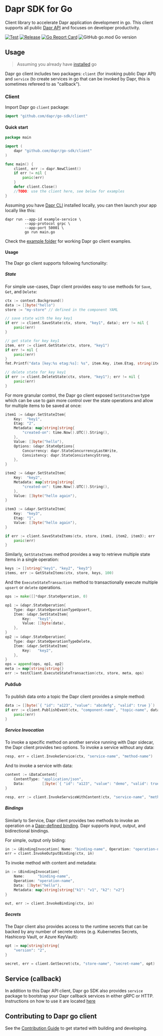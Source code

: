 # Dapr SDK for Go

Client library to accelerate Dapr application development in go. This client supports all public [Dapr API](https://github.com/dapr/docs/tree/master/reference/api) and focuses on developer productivity. 

[![Test](https://github.com/dapr/go-sdk/workflows/Test/badge.svg)](https://github.com/dapr/go-sdk/actions?query=workflow%3ATest) [![Release](https://github.com/dapr/go-sdk/workflows/Release/badge.svg)](https://github.com/dapr/go-sdk/actions?query=workflow%3ARelease) [![Go Report Card](https://goreportcard.com/badge/github.com/dapr/go-sdk)](https://goreportcard.com/report/github.com/dapr/go-sdk) ![GitHub go.mod Go version](https://img.shields.io/github/go-mod/go-version/dapr/go-sdk)

## Usage

> Assuming you already have [installed](https://golang.org/doc/install) go

Dapr go client includes two packages: `client` (for invoking public Dapr API) and `service` (to create services in go that can be invoked by Dapr, this is sometimes refereed to as "callback"). 

### Client 

Import Dapr go `client` package:

```go
import "github.com/dapr/go-sdk/client"
```

#### Quick start

```go
package main

import (
    dapr "github.com/dapr/go-sdk/client"
)

func main() {
    client, err := dapr.NewClient()
    if err != nil {
        panic(err)
    }
    defer client.Close()
    //TODO: use the client here, see below for examples 
}
```

Assuming you have [Dapr CLI](https://github.com/dapr/docs/blob/master/getting-started/environment-setup.md) installed locally, you can then launch your app locally like this:

```shell
dapr run --app-id example-service \
         --app-protocol grpc \
         --app-port 50001 \
         go run main.go
```

Check the [example folder](./example) for working Dapr go client examples.


#### Usage

The Dapr go client supports following functionality: 

##### State 

For simple use-cases, Dapr client provides easy to use methods for `Save`, `Get`, and `Delete`: 

```go
ctx := context.Background()
data := []byte("hello")
store := "my-store" // defined in the component YAML 

// save state with the key key1
if err := client.SaveState(ctx, store, "key1", data); err != nil {
    panic(err)
}

// get state for key key1
item, err := client.GetState(ctx, store, "key1")
if err != nil {
    panic(err)
}
fmt.Printf("data [key:%s etag:%s]: %s", item.Key, item.Etag, string(item.Value))

// delete state for key key1
if err := client.DeleteState(ctx, store, "key1"); err != nil {
    panic(err)
}
```

For more granular control, the Dapr go client exposed `SetStateItem` type which can be use to gain more control over the state operations and allow for multiple items to be saved at once:

```go     
item1 := &dapr.SetStateItem{
    Key:  "key1",
    Etag: "2",
    Metadata: map[string]string{
        "created-on": time.Now().UTC().String(),
    },
    Value: []byte("hello"),
    Options: &dapr.StateOptions{
        Concurrency: dapr.StateConcurrencyLastWrite,
        Consistency: dapr.StateConsistencyStrong,
    },
}

item2 := &dapr.SetStateItem{
    Key:  "key2",
    Metadata: map[string]string{
        "created-on": time.Now().UTC().String(),
    },
    Value: []byte("hello again"),
}

item3 := &dapr.SetStateItem{
    Key:  "key3",
    Etag: "1",
    Value: []byte("hello again"),
}

if err := client.SaveStateItems(ctx, store, item1, item2, item3); err != nil {
    panic(err)
}
```

Similarly, `GetStateItems` method provides a way to retrieve multiple state items in a single operation:

```go
keys := []string{"key1", "key2", "key3"}
items, err := GetStateItems(ctx, store, keys, 100)
```

And the `ExecuteStateTransaction` method to transactionally execute multiple `upsert` or `delete` operations.

```go
ops := make([]*dapr.StateOperation, 0)

op1 := &dapr.StateOperation{
    Type: dapr.StateOperationTypeUpsert,
    Item: &dapr.SetStateItem{
        Key:   "key1",
        Value: []byte(data),
    },
}
op2 := &dapr.StateOperation{
    Type: dapr.StateOperationTypeDelete,
    Item: &dapr.SetStateItem{
        Key:   "key2",
    },
}
ops = append(ops, op1, op2)
meta := map[string]string{}
err := testClient.ExecuteStateTransaction(ctx, store, meta, ops)
```

##### PubSub 

To publish data onto a topic the Dapr client provides a simple method:

```go
data := []byte(`{ "id": "a123", "value": "abcdefg", "valid": true }`)
if err := client.PublishEvent(ctx, "component-name", "topic-name", data); err != nil {
    panic(err)
}
```

##### Service Invocation 

To invoke a specific method on another service running with Dapr sidecar, the Dapr client provides two options. To invoke a service without any data:

```go 
resp, err = client.InvokeService(ctx, "service-name", "method-name") 
``` 

And to invoke a service with data: 

```go 
content := &DataContent{
    ContentType: "application/json",
    Data:        []byte(`{ "id": "a123", "value": "demo", "valid": true }`)
}

resp, err := client.InvokeServiceWithContent(ctx, "service-name", "method-name", content)
```

##### Bindings

Similarly to Service, Dapr client provides two methods to invoke an operation on a [Dapr-defined binding](https://github.com/dapr/docs/tree/master/concepts/bindings). Dapr supports input, output, and bidirectional bindings.

For simple, output only biding:

```go
in := &BindingInvocation{ Name: "binding-name", Operation: "operation-name" }
err = client.InvokeOutputBinding(ctx, in)
```

To invoke method with content and metadata:

```go
in := &BindingInvocation{
    Name:      "binding-name",
    Operation: "operation-name",
    Data: []byte("hello"),
    Metadata: map[string]string{"k1": "v1", "k2": "v2"}
}

out, err := client.InvokeBinding(ctx, in)
```

##### Secrets

The Dapr client also provides access to the runtime secrets that can be backed by any number of secrete stores (e.g. Kubernetes Secrets, Hashicorp Vault, or Azure KeyVault):

```go
opt := map[string]string{
    "version": "2",
}

secret, err = client.GetSecret(ctx, "store-name", "secret-name", opt)
```

## Service (callback)

In addition to this Dapr API client, Dapr go SDK also provides `service` package to bootstrap your Dapr callback services in either gRPC or HTTP. Instructions on how to use it are located [here](./service/Readme.md)

## Contributing to Dapr go client 

See the [Contribution Guide](./CONTRIBUTING.md) to get started with building and developing.
